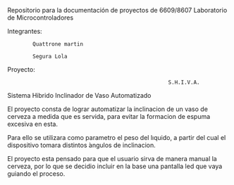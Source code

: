 Repositorio para la documentación de proyectos de
6609/8607 Laboratorio de Microcontroladores

Integrantes: 

            Quattrone martin 
            
            Segura Lola 
            
Proyecto:

                                                       S.H.I.V.A. 

Sistema Hibrido Inclinador de Vaso Automatizado


   El proyecto consta de lograr automatizar la inclinacion de un vaso de cerveza
a medida que es servida, para evitar la formacion de espuma excesiva en esta.

   Para ello se utilizara como parametro el peso del lıquido, a partir del cual el dispositivo tomara distintos
 ́angulos de inclinacion.
 
   El proyecto esta pensado para que el usuario sirva de manera manual la cerveza, por lo que se decidio incluir
en la base una pantalla led que vaya guiando el proceso.
